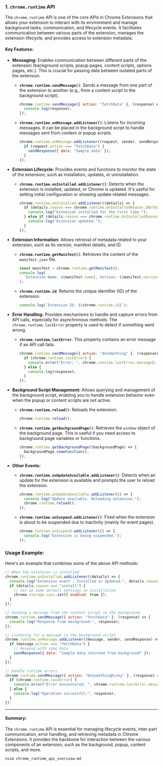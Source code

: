 ### 1. **`chrome.runtime` API**

The `chrome.runtime` API is one of the core APIs in Chrome Extensions that allows your extension to interact with its environment and manage background tasks, communication, and lifecycle events. It facilitates communication between various parts of the extension, manages the extension lifecycle, and provides access to extension metadata.

#### Key Features:

- **Messaging:**
  Enables communication between different parts of the extension (background scripts, popup pages, content scripts, options pages, etc.). This is crucial for passing data between isolated parts of the extension.

  - **`chrome.runtime.sendMessage()`**: Sends a message from one part of the extension to another (e.g., from a content script to the background script).

    ```js
    chrome.runtime.sendMessage({ action: "fetchData" }, (response) => {
      console.log(response);
    });
    ```

  - **`chrome.runtime.onMessage.addListener()`**: Listens for incoming messages. It can be placed in the background script to handle messages sent from content or popup scripts.
    ```js
    chrome.runtime.onMessage.addListener((request, sender, sendResponse) => {
      if (request.action === "fetchData") {
        sendResponse({ data: "Sample data" });
      }
    });
    ```

- **Extension Lifecycle:**
  Provides events and functions to monitor the state of the extension, such as installation, updates, or uninstallation.

  - **`chrome.runtime.onInstalled.addListener()`**: Detects when the extension is installed, updated, or Chrome is updated. It's useful for setting initial configuration or showing update-related messages.
    ```js
    chrome.runtime.onInstalled.addListener((details) => {
      if (details.reason === chrome.runtime.OnInstalledReason.INSTALL) {
        console.log("Extension installed for the first time.");
      } else if (details.reason === chrome.runtime.OnInstalledReason.UPDATE) {
        console.log("Extension updated.");
      }
    });
    ```

- **Extension Information:**
  Allows retrieval of metadata related to your extension, such as its version, manifest details, and ID.

  - **`chrome.runtime.getManifest()`**: Retrieves the content of the `manifest.json` file.

    ```js
    const manifest = chrome.runtime.getManifest();
    console.log(
      `Extension Name: ${manifest.name}, Version: ${manifest.version}`,
    );
    ```

  - **`chrome.runtime.id`**: Returns the unique identifier (ID) of the extension.
    ```js
    console.log(`Extension ID: ${chrome.runtime.id}`);
    ```

- **Error Handling:**
  Provides mechanisms to handle and capture errors from API calls, especially for asynchronous methods. The `chrome.runtime.lastError` property is used to detect if something went wrong.

  - **`chrome.runtime.lastError`**: This property contains an error message if an API call fails.
    ```js
    chrome.runtime.sendMessage({ action: "doSomething" }, (response) => {
      if (chrome.runtime.lastError) {
        console.error("Error: ", chrome.runtime.lastError.message);
      } else {
        console.log(response);
      }
    });
    ```

- **Background Script Management:**
  Allows querying and management of the background script, enabling you to handle extension behavior even when the popup or content scripts are not active.

  - **`chrome.runtime.reload()`**: Reloads the extension.

    ```js
    chrome.runtime.reload();
    ```

  - **`chrome.runtime.getBackgroundPage()`**: Retrieves the `window` object of the background page. This is useful if you need access to background page variables or functions.
    ```js
    chrome.runtime.getBackgroundPage((backgroundPage) => {
      backgroundPage.someFunction();
    });
    ```

- **Other Events:**

  - **`chrome.runtime.onUpdateAvailable.addListener()`**: Detects when an update for the extension is available and prompts the user to reload the extension.

    ```js
    chrome.runtime.onUpdateAvailable.addListener(() => {
      console.log("Update available. Reloading extension.");
      chrome.runtime.reload();
    });
    ```

  - **`chrome.runtime.onSuspend.addListener()`**: Fired when the extension is about to be suspended due to inactivity (mainly for event pages).
    ```js
    chrome.runtime.onSuspend.addListener(() => {
      console.log("Extension is being suspended.");
    });
    ```

### Usage Example:

Here's an example that combines some of the above API methods:

```js
// When the extension is installed
chrome.runtime.onInstalled.addListener((details) => {
  console.log("Extension event - Installed or Updated:", details.reason);
  if (details.reason === "install") {
    // Set up some default settings on installation
    chrome.storage.sync.set({ enabled: true });
  }
});

// Sending a message from the content script to the background
chrome.runtime.sendMessage({ action: "fetchData" }, (response) => {
  console.log("Response from background:", response);
});

// Listening for a message in the background script
chrome.runtime.onMessage.addListener((message, sender, sendResponse) => {
  if (message.action === "fetchData") {
    // Respond with some data
    sendResponse({ data: "Sample data returned from background" });
  }
});

// Handle runtime errors
chrome.runtime.sendMessage({ action: "doSomethingRisky" }, (response) => {
  if (chrome.runtime.lastError) {
    console.error("Error encountered: ", chrome.runtime.lastError.message);
  } else {
    console.log("Operation successful:", response);
  }
});
```

---

#### Summary:

The `chrome.runtime` API is essential for managing lifecycle events, inter-part communication, error handling, and retrieving metadata in Chrome Extensions. It provides the backbone for interaction between the various components of an extension, such as the background, popup, content scripts, and more.

```bash
nvim chrome_runtime_api_overview.md
```

